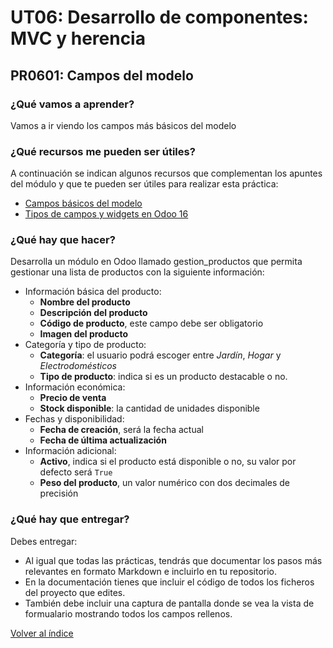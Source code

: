 # UT06: Desarrollo de componentes: MVC y herencia

## PR0601: Campos del modelo

### ¿Qué vamos a aprender?

Vamos a ir viendo los campos más básicos del modelo

### ¿Qué recursos me pueden ser útiles?

A continuación se indican algunos recursos que complementan los apuntes del módulo y que te pueden ser útiles para realizar esta práctica:

- [Campos básicos del modelo](https://www.odoo.com/documentation/16.0/es/developer/reference/backend/orm.html#basic-fields)
- [Tipos de campos y widgets en Odoo 16](https://www.cybrosys.com/blog/field-types-and-widgets-in-odoo-16)


### ¿Qué hay que hacer?

Desarrolla un módulo en Odoo llamado gestion_productos que permita gestionar una lista de productos con la siguiente información:

- Información básica del producto:
  - **Nombre del producto**
  - **Descripción del producto**
  - **Código de producto**, este campo debe ser obligatorio
  - **Imagen del producto**
- Categoría y tipo de producto:
  - **Categoría**: el usuario podrá escoger entre *Jardín*, *Hogar* y *Electrodomésticos*
  - **Tipo de producto**: indica si es un producto destacable o no.
- Información económica:
  - **Precio de venta**
  - **Stock disponible**: la cantidad de unidades disponible
- Fechas y disponibilidad:
  - **Fecha de creación**, será la fecha actual
  - **Fecha de última actualización**
- Información adicional:
  - **Activo**, indica si el producto está disponible o no, su valor por defecto será `True`
  - **Peso del producto**, un valor numérico con dos decimales de precisión

### ¿Qué hay que entregar?

Debes entregar:

- Al igual que todas las prácticas, tendrás que documentar los pasos más relevantes en formato Markdown e incluirlo en tu repositorio.
- En la documentación tienes que incluir el código de todos los ficheros del proyecto que edites.
- También debe incluir una captura de pantalla donde se vea la vista de formualario mostrando todos los campos rellenos.


[Volver al índice](../index.html)